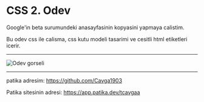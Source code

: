 # CSS 2. Odev

Google'in beta surumundeki anasayfasinin kopyasini yapmaya calistim.

Bu odev css ile calisma, css kutu modeli tasarimi ve cesitli html etiketleri icerir.

---

![Odev gorseli](/img/Ekran%20g%C3%B6r%C3%BCnt%C3%BCs%C3%BC%202023-03-25%20033337.png)

---

patika adresim: https://github.com/Cavga1903

Patika sitesinin adresi: https://app.patika.dev/tcavgaa

